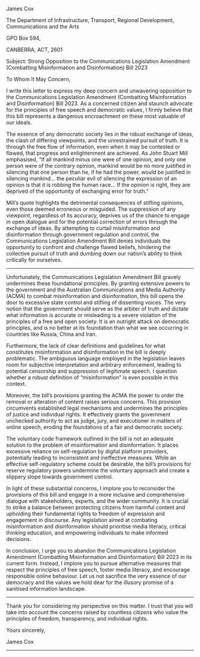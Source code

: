 James Cox

The Department of Infrastructure, Transport, Regional Development, Communications and the Arts

GPO Box 594,

CANBERRA, ACT, 2601

Subject: Strong Opposition to the Communications Legislation Amendment (Combatting Misinformation
and Disinformation) Bill 2023

To Whom It May Concern,

I write this letter to express my deep concern and unwavering opposition to the Communications
Legislation Amendment (Combatting Misinformation and Disinformation) Bill 2023. As a concerned
citizen and staunch advocate for the principles of free speech and democratic values, I firmly believe that
this bill represents a dangerous encroachment on these most valuable of our ideals.

The essence of any democratic society lies in the robust exchange of ideas, the clash of differing
viewpoints, and the unrestrained pursuit of truth. It is through the free flow of information, even when it
may be contested or flawed, that progress and enlightenment are achieved. As John Stuart Mill
emphasised, “If all mankind minus one were of one opinion, and only one person were of the contrary
opinion, mankind would be no more justified in silencing that one person than he, if he had the power,
would be justified in silencing mankind... the peculiar evil of silencing the expression of an opinion is that
it is robbing the human race... If the opinion is right, they are deprived of the opportunity of exchanging
error for truth.”

Mill’s quote highlights the detrimental consequences of stifling opinions, even those deemed erroneous
or misguided. The suppression of any viewpoint, regardless of its accuracy, deprives us of the chance to
engage in open dialogue and for the potential correction of errors through the exchange of ideas. By
attempting to curtail misinformation and disinformation through government regulation and control, the
Communications Legislation Amendment Bill denies individuals the opportunity to confront and
challenge flawed beliefs, hindering the collective pursuit of truth and dumbing down our nation’s ability
to think critically for ourselves.


-----

Unfortunately, the Communications Legislation Amendment Bill gravely undermines these foundational
principles. By granting extensive powers to the government and the Australian Communications and
Media Authority (ACMA) to combat misinformation and disinformation, this bill opens the door to
excessive state control and stifling of dissenting voices. The very notion that the government should
serve as the arbiter of truth and dictate what information is accurate or misleading is a severe violation
of the principles of a free and open society. It is an outright attack on democratic principles, and is no
better at its foundation than what we see occurring in countries like Russia, China and Iran.

Furthermore, the lack of clear definitions and guidelines for what constitutes misinformation and
disinformation in the bill is deeply problematic. The ambiguous language employed in the legislation
leaves room for subjective interpretation and arbitrary enforcement, leading to potential censorship and
suppression of legitimate speech. I question whether a robust definition of “misinformation” is even
possible in this context.

Moreover, the bill’s provisions granting the ACMA the power to order the removal or alteration of
content raises serious concerns. This provision circumvents established legal mechanisms and
undermines the principles of justice and individual rights. It effectively grants the government unchecked
authority to act as judge, jury, and executioner in matters of online speech, eroding the foundations of a
fair and democratic society.

The voluntary code framework outlined in the bill is not an adequate solution to the problem of
misinformation and disinformation. It places excessive reliance on self-regulation by digital platform
providers, potentially leading to inconsistent and ineffective measures. While an effective self-regulatory
scheme could be desirable, the bill’s provisions for reserve regulatory powers undermine the voluntary
approach and create a slippery slope towards government control.

In light of these substantial concerns, I implore you to reconsider the provisions of this bill and engage in
a more inclusive and comprehensive dialogue with stakeholders, experts, and the wider community. It is
crucial to strike a balance between protecting citizens from harmful content and upholding their
fundamental rights to freedom of expression and engagement in discourse. Any legislation aimed at
combating misinformation and disinformation should prioritise media literacy, critical thinking education,
and empowering individuals to make informed decisions.

In conclusion, I urge you to abandon the Communications Legislation Amendment (Combatting
Misinformation and Disinformation) Bill 2023 in its current form. Instead, I implore you to pursue
alternative measures that respect the principles of free speech, foster media literacy, and encourage
responsible online behaviour. Let us not sacrifice the very essence of our democracy and the values we
hold dear for the illusory promise of a sanitised information landscape.


-----

Thank you for considering my perspective on this matter. I trust that you will take into account the
concerns raised by countless citizens who value the principles of freedom, transparency, and individual
rights.

Yours sincerely,

James Cox


-----

